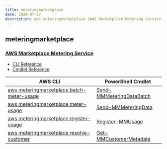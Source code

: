 ```yaml
---
title: meteringmarketplace
date: 2024-07-27
description: aws meteringmarketplace (AWS Marketplace Metering Service) command/cmdlet list.
---
```


## meteringmarketplace

### [AWS Marketplace Metering Service](https://aws.amazon.com/marketplace/)

* [CLI Reference](https://awscli.amazonaws.com/v2/documentation/api/latest/reference/meteringmarketplace/index.html)
* [Cmdlet Reference](https://docs.aws.amazon.com/powershell/latest/reference/items/AWS_Marketplace_Metering_cmdlets.html)

|AWS CLI|PowerShell Cmdlet|
|----|----|
|[aws meteringmarketplace batch-meter-usage](https://awscli.amazonaws.com/v2/documentation/api/latest/reference/meteringmarketplace/batch-meter-usage.html)|[Send-MMMeteringDataBatch](https://docs.aws.amazon.com/powershell/latest/reference/items/Send-MMMeteringDataBatch.html)|
|[aws meteringmarketplace meter-usage](https://awscli.amazonaws.com/v2/documentation/api/latest/reference/meteringmarketplace/meter-usage.html)|[Send-MMMeteringData](https://docs.aws.amazon.com/powershell/latest/reference/items/Send-MMMeteringData.html)|
|[aws meteringmarketplace register-usage](https://awscli.amazonaws.com/v2/documentation/api/latest/reference/meteringmarketplace/register-usage.html)|[Register-MMUsage](https://docs.aws.amazon.com/powershell/latest/reference/items/Register-MMUsage.html)|
|[aws meteringmarketplace resolve-customer](https://awscli.amazonaws.com/v2/documentation/api/latest/reference/meteringmarketplace/resolve-customer.html)|[Get-MMCustomerMetadata](https://docs.aws.amazon.com/powershell/latest/reference/items/Get-MMCustomerMetadata.html)|

